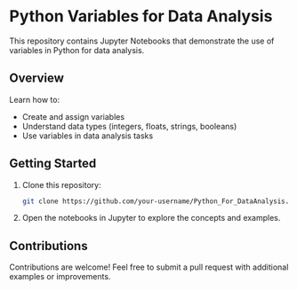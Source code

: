 # Python Variables for Data Analysis

This repository contains Jupyter Notebooks that demonstrate the use of variables in Python for data analysis.

## Overview

Learn how to:
- Create and assign variables
- Understand data types (integers, floats, strings, booleans)
- Use variables in data analysis tasks

## Getting Started

1. Clone this repository:
    ```bash
    git clone https://github.com/your-username/Python_For_DataAnalysis.git
    ```
2. Open the notebooks in Jupyter to explore the concepts and examples.

## Contributions

Contributions are welcome! Feel free to submit a pull request with additional examples or improvements.

